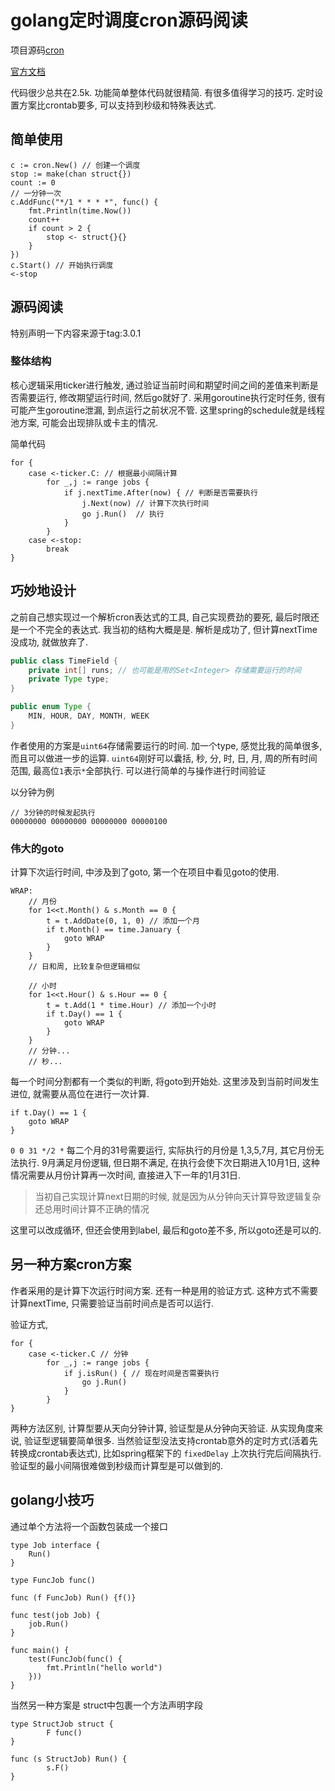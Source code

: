 # golang定时调度cron源码阅读

项目源码[cron](https://github.com/robfig/cron)

[官方文档](https://godoc.org/github.com/robfig/cron)

代码很少总共在2.5k. 功能简单整体代码就很精简. 有很多值得学习的技巧. 定时设置方案比crontab要多, 可以支持到秒级和特殊表达式.

## 简单使用

```golang
c := cron.New() // 创建一个调度
stop := make(chan struct{})
count := 0
// 一分钟一次
c.AddFunc("*/1 * * * *", func() {
    fmt.Println(time.Now())
    count++
    if count > 2 {
        stop <- struct{}{}
    }
})
c.Start() // 开始执行调度
<-stop
```

## 源码阅读

特别声明一下内容来源于tag:3.0.1

### 整体结构

核心逻辑采用ticker进行触发, 通过验证当前时间和期望时间之间的差值来判断是否需要运行, 修改期望运行时间, 然后go就好了. 采用goroutine执行定时任务, 很有可能产生goroutine泄漏, 到点运行之前状况不管. 这里spring的schedule就是线程池方案, 可能会出现排队或卡主的情况.

简单代码
```golang
for {
    case <-ticker.C: // 根据最小间隔计算
        for _,j := range jobs {
            if j.nextTime.After(now) { // 判断是否需要执行
                j.Next(now) // 计算下次执行时间
                go j.Run()  // 执行
            }
        }
    case <-stop:
        break
}
```

## 巧妙地设计

之前自己想实现过一个解析cron表达式的工具, 自己实现费劲的要死, 最后时限还是一个不完全的表达式. 我当初的结构大概是是. 解析是成功了, 但计算nextTime没成功, 就做放弃了.
```java
public class TimeField {
    private int[] runs; // 也可能是用的Set<Integer> 存储需要运行的时间
    private Type type;
}

public enum Type {
    MIN, HOUR, DAY, MONTH, WEEK
}
```

作者使用的方案是`uint64`存储需要运行的时间. 加一个type, 感觉比我的简单很多, 而且可以做进一步的运算. `uint64`刚好可以囊括, 秒, 分, 时, 日, 月, 周的所有时间范围, 最高位`1`表示`*`全部执行. 可以进行简单的与操作进行时间验证

以分钟为例
```
// 3分钟的时候发起执行
00000000 00000000 00000000 00000100
```

### 伟大的goto

计算下次运行时间, 中涉及到了goto, 第一个在项目中看见goto的使用.
```golang
WRAP:
    // 月份
    for 1<<t.Month() & s.Month == 0 {
        t = t.AddDate(0, 1, 0) // 添加一个月
        if t.Month() == time.January {
            goto WRAP
        }
    }
    // 日和周, 比较复杂但逻辑相似

    // 小时
    for 1<<t.Hour() & s.Hour == 0 {
        t = t.Add(1 * time.Hour) // 添加一个小时
        if t.Day() == 1 {
            goto WRAP
        }
    }
    // 分钟...
    // 秒...

```

每一个时间分割都有一个类似的判断, 将goto到开始处. 这里涉及到当前时间发生进位, 就需要从高位在进行一次计算.
```golang
if t.Day() == 1 {
    goto WRAP
}
```
`0 0 31 */2 *` 每二个月的31号需要运行, 实际执行的月份是 1,3,5,7月, 其它月份无法执行. 9月满足月份逻辑, 但日期不满足, 在执行会使下次日期进入10月1日, 这种情况需要从月份计算再一次时间, 直接进入下一年的1月31日.

> 当初自己实现计算next日期的时候, 就是因为从分钟向天计算导致逻辑复杂还总用时间计算不正确的情况

这里可以改成循环, 但还会使用到label, 最后和goto差不多, 所以goto还是可以的.

## 另一种方案cron方案

作者采用的是计算下次运行时间方案. 还有一种是用的验证方式. 这种方式不需要计算nextTime, 只需要验证当前时间点是否可以运行.

验证方式,
```golang
for {
    case <-ticker.C // 分钟
        for _,j := range jobs {
            if j.isRun() { // 现在时间是否需要执行
                go j.Run()
            }
        }
}
```

两种方法区别, 计算型要从天向分钟计算, 验证型是从分钟向天验证. 从实现角度来说, 验证型逻辑要简单很多. 当然验证型没法支持crontab意外的定时方式(活着先转换成crontab表达式), 比如spring框架下的 `fixedDelay` 上次执行完后间隔执行. 验证型的最小间隔很难做到秒级而计算型是可以做到的.

## golang小技巧

通过单个方法将一个函数包装成一个接口
```golang
type Job interface {
	Run()
}

type FuncJob func()

func (f FuncJob) Run() {f()}

func test(job Job) {
	job.Run()
}

func main() {
	test(FuncJob(func() {
		fmt.Println("hello world")
	}))
}
```

当然另一种方案是 struct中包裹一个方法声明字段

```golang
type StructJob struct {
		F func()
}

func (s StructJob) Run() {
		s.F()
}
```

